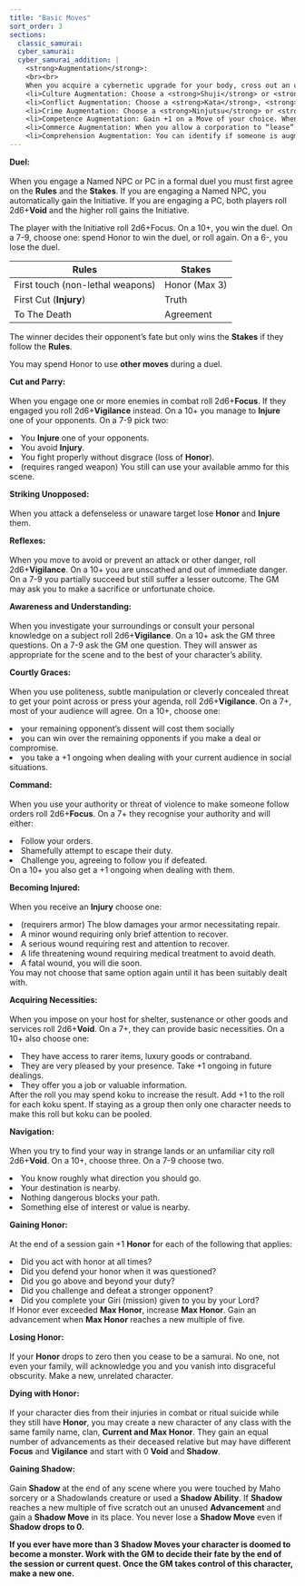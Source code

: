 ```yaml
---
title: "Basic Moves"
sort_order: 3
sections:
  classic_samurai:
  cyber_samurai:
  cyber_samurai_addition: |
    <strong>Augmentation</strong>:
    <br><br>
    When you acquire a cybernetic upgrade for your body, cross out an unused Advancement, and choose one. Describe your new upgrade. You can have up to three Augmentations.
    <li>Culture Augmentation: Choose a <strong>Shuji</strong> or <strong>Artisan</strong> move. When you use this move, you owe a favor to the corporation that made your augmentation.</li>
    <li>Conflict Augmentation: Choose a <strong>Kata</strong>, <strong>Invocation</strong>, or <strong>Monastic Art</strong> move. Spend 1 koku to use this move.</li>
    <li>Crime Augmentation: Choose a <strong>Ninjutsu</strong> or <strong>Shadow</strong> move. Gain <strong>Shadow</strong> to use this move.</li>
    <li>Competence Augmentation: Gain +1 on a Move of your choice. When using this move, you must immediately advertise the corporation that made your augmentation. If the advertisement is not effective, the corporation will seek redress.</li>
    <li>Commerce Augmentation: When you allow a corporation to “lease” your body for a few minutes to use one of your Moves, gain <strong>Honor</strong>, koku, or a favor. The  corporation must disclose how they plan on using your body and receive your informed consent.</li>
    <li>Comprehension Augmentation: You can identify if someone is augmented, and what augmentations they have. When you use this move, you will also receive targeted advertisements tailored to your interests.</li>
---
```

<strong>Duel:</strong>
<br><br>
When you engage a Named NPC or PC in a formal duel you must first agree on the <strong>Rules</strong> and the <strong>Stakes</strong>. If you are engaging a Named NPC, you automatically gain the Initiative. If you are engaging a PC, both players roll 2d6+<strong>Void</strong> and the higher roll gains the Initiative.

The player with the Initiative roll 2d6+Focus.  On a 10+, you win the duel. On a 7-9, choose one: spend Honor to win the duel, or roll again.  On a 6-, you lose the duel.

| Rules | Stakes |
|-------|--------|
| First touch (non-lethal weapons) | Honor (Max 3)
| First Cut (**Injury**) | Truth
| To The Death | Agreement

The winner decides their opponent’s fate but only wins the <strong>Stakes</strong> if they follow the <strong>Rules</strong>.

You may spend Honor to use <strong>other moves</strong> during a duel.

<strong>Cut and Parry:</strong>
<br><br>
When you engage one or more enemies in combat roll 2d6+<strong>Focus</strong>. If they engaged you roll 2d6+<strong>Vigilance</strong> instead. On a 10+ you manage to <strong>Injure</strong> one of your opponents. On a 7-9 pick two:
<li>You <strong>Injure</strong> one of your opponents.</li>
<li>You avoid <strong>Injury</strong>.</li>
<li>You fight properly without disgrace (loss of <strong>Honor</strong>).</li>
<li>(requires ranged weapon) You still can use your available ammo for this scene.</li>

<strong>Striking Unopposed:</strong>
<br><br>
When you attack a defenseless or unaware target lose <strong>Honor</strong> and <strong>Injure</strong> them.

<strong>Reflexes:</strong>
<br><br>
When you move to avoid or prevent an attack or other danger, roll 2d6+<strong>Vigilance</strong>. On a 10+ you are unscathed and out of immediate danger.  On a 7-9 you partially succeed but still suffer a lesser outcome. The GM may ask you to make a sacrifice or unfortunate choice.

<strong>Awareness and Understanding:</strong>
<br><br>
When you investigate your surroundings or consult your personal knowledge on a subject roll 2d6+<strong>Vigilance</strong>.  On a 10+ ask the GM three questions.  On a 7-9 ask the GM one question.  They will answer as appropriate for the scene and to the best of your character’s ability.

<strong>Courtly Graces:</strong>
<br><br>
When you use politeness, subtle manipulation or cleverly concealed threat to get your point across or press your agenda, roll 2d6+<strong>Vigilance</strong>.  On a 7+, most of your audience will agree.  On a 10+, choose one:
<li>your remaining opponent’s dissent will cost them socially</li>
<li>you can win over the remaining opponents if you make a deal or compromise.</li>
<li>you take a +1 ongoing when dealing with your current audience in social situations.</li>

<strong>Command:</strong>
<br><br>
When you use your authority or threat of violence to make someone follow orders roll 2d6+<strong>Focus</strong>. On a 7+ they recognise your authority and will either:
<li>Follow your orders.</li>
<li>Shamefully attempt to escape their duty.</li>
<li>Challenge you, agreeing to follow you if defeated.</li>
On a 10+ you also get a +1 ongoing when dealing with them.

<strong>Becoming Injured:</strong>
<br><br>
When you receive an <strong>Injury</strong> choose one:
<li>(requirers armor) The blow damages your armor necessitating repair.</li>
<li>A minor wound requiring only brief attention to recover.</li>
<li>A serious wound requiring rest and attention to recover.</li>
<li>A life threatening wound requiring medical treatment to avoid death.</li>
<li>A fatal wound, you will die soon.</li>
You may not choose that same option again until it has been suitably dealt with.

<strong>Acquiring Necessities:</strong>
<br><br>
When you impose on your host for shelter, sustenance or other goods and services roll 2d6+<strong>Void</strong>. On a 7+, they can provide basic necessities.  On a 10+ also choose one:
<li>They have access to rarer items, luxury goods or contraband.</li>
<li>They are very pleased by your presence. Take +1 ongoing in future dealings.</li>
<li>They offer you a job or valuable information.</li>
After the roll you may spend koku to increase the result. Add +1 to the roll for each koku spent. If staying as a group then only one character needs to make this roll but koku can be pooled.

<strong>Navigation:</strong>
<br><br>
When you try to find your way in strange lands or an unfamiliar city roll 2d6+<strong>Void</strong>.  On a 10+, choose three. On a 7-9 choose two.
<li>You know roughly what direction you should go.</li>
<li>Your destination is nearby.</li>
<li>Nothing dangerous blocks your path.</li>
<li>Something else of interest or value is nearby.</li>

<strong>Gaining Honor:</strong>
<br><br>
At the end of a session gain +1 <strong>Honor</strong> for each of the following that applies:
<li>Did you act with honor at all times?</li>
<li>Did you defend your honor when it was questioned?</li>
<li>Did you go above and beyond your duty?</li>
<li>Did you challenge and defeat a stronger opponent?</li>
<li>Did you complete your Giri (mission) given to you by your Lord?</li>
If Honor ever exceeded <strong>Max Honor</strong>, increase <strong>Max Honor</strong>.  Gain an advancement when <strong>Max Honor</strong> reaches a new multiple of five.

<strong>Losing Honor:</strong>
<br><br>
If your <strong>Honor</strong> drops to zero then you cease to be a samurai.  No one, not even your family, will acknowledge you and you vanish into disgraceful obscurity. Make a new, unrelated character.

<strong>Dying with Honor:</strong>
<br><br>
If your character dies from their injuries in combat or ritual suicide while they still have <strong>Honor</strong>, you may create a new character of any class with the same family name, clan, <strong>Current and Max Honor</strong>.  They gain an equal number of advancements as their deceased relative but may have different <strong>Focus</strong> and <strong>Vigilance</strong> and start with 0 <strong>Void</strong> and <strong>Shadow</strong>.

<strong>Gaining Shadow:</strong>
<br><br>
Gain <strong>Shadow</strong> at the end of any scene where you were touched by Maho sorcery or a Shadowlands creature or used a <strong>Shadow Ability</strong>. If <strong>Shadow</strong> reaches a new multiple of five scratch out an unused <strong>Advancement</strong> and gain a <strong>Shadow Move</strong> in its place. You never lose a <strong>Shadow Move</strong> even if <strong>Shadow drops to 0.

If you ever have more than 3 <strong>Shadow Moves</strong> your character is doomed to become a monster.  Work with the GM to decide their fate by the end of the session or current quest.  Once the GM takes control of this character, make a new one.